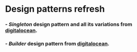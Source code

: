 # Design patterns refresh

###  - ***Singleton*** design pattern and all its variations from [digitalocean](https://www.digitalocean.com/community/tutorials/java-singleton-design-pattern-best-practices-examples).
### - ***Builder*** design pattern from [digitalocean](https://www.digitalocean.com/community/tutorials/builder-design-pattern-in-java).